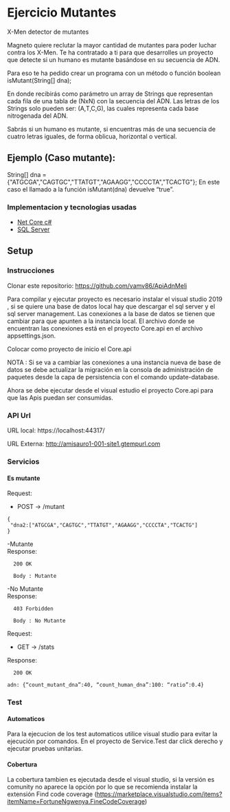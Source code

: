 # Ejercicio Mutantes
X-Men detector de mutantes

 
Magneto quiere reclutar la mayor cantidad de mutantes para poder luchar
contra los X-Men.
Te ha contratado a ti para que desarrolles un proyecto que detecte si un
humano es mutante basándose en su secuencia de ADN.

Para eso te ha pedido crear un programa con un método o función boolean isMutant(String[] dna); 


En donde recibirás como parámetro un array de Strings que representan cada fila de una tabla
de (NxN) con la secuencia del ADN. Las letras de los Strings solo pueden ser: (A,T,C,G), las
cuales representa cada base nitrogenada del ADN.

Sabrás si un humano es mutante, si encuentras más de una secuencia de cuatro letras
iguales, de forma oblicua, horizontal o vertical.

## Ejemplo (Caso mutante):
String[] dna = {"ATGCGA","CAGTGC","TTATGT","AGAAGG","CCCCTA","TCACTG"};
En este caso el llamado a la función isMutant(dna) devuelve “true”.


### Implementacion y tecnologias usadas

- [Net Core c#](https://visualstudio.microsoft.com/es/)
- [SQL Server](https://www.microsoft.com/es-es/sql-server/sql-server-downloads) 

## Setup

### Instrucciones

Clonar este repositorio: https://github.com/vamv86/ApiAdnMeli

Para compilar y ejecutar proyecto es necesario instalar el visual studio 2019 , si se quiere una base de datos local hay que descargar el sql server y el sql server management.
Las conexiones a la base de datos se tienen que cambiar para que apunten a la instancia local.
El archivo donde se encuentran las conexiones está en el proyecto Core.api en el archivo appsettings.json.

Colocar como proyecto de inicio el Core.api

NOTA : Si se va a cambiar las conexiones a una instancia nueva de base de datos se debe actualizar la migración en la consola de administración de paquetes desde la capa de persistencia con el comando update-database.
  
Ahora se debe ejecutar desde el visual estudio el proyecto Core.api para que las Apis puedan ser consumidas.


### API Url

URL local: https://localhost:44317/

URL Externa: http://amisauro1-001-site1.gtempurl.com

### Servicios
#### Es mutante

Request: 
- POST → /mutant
```
{
 "dna2:["ATGCGA","CAGTGC","TTATGT","AGAAGG","CCCCTA","TCACTG"]
}
```
-Mutante  
Response:

```
  200 OK
```
```
  Body : Mutante
```

-No Mutante  
Response:

```
  403 Forbidden
```

```
  Body : No Mutante
```

 
 Request: 
- GET → /stats 
  
Response:

```
  200 OK
``` 

```
adn: {“count_mutant_dna”:40, “count_human_dna”:100: “ratio”:0.4}
```


### Test

#### Automaticos

Para la ejecucion de los test automaticos utilice visual studio para evitar la ejecución por comandos.
En el proyecto de Service.Test dar click derecho y ejecutar pruebas unitarias.


#### Cobertura

La cobertura tambien es ejecutada desde el visual studio, si la versión es comunity no aparece la opción por lo que se recomienda instalar la extensión Find code coverage (https://marketplace.visualstudio.com/items?itemName=FortuneNgwenya.FineCodeCoverage)
